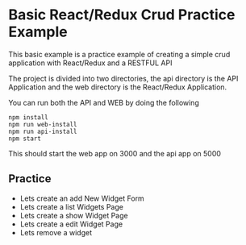 # Basic React/Redux Crud Practice Example

This basic example is a practice example of creating a simple crud application
with React/Redux and a RESTFUL API

The project is divided into two directories, the api directory is the API Application and
the web directory is the React/Redux Application.

You can run both the API and WEB by doing the following

```
npm install
npm run web-install
npm run api-install
npm start
```

This should start the web app on 3000 and the api app on 5000

## Practice

* Lets create an add New Widget Form
* Lets create a list Widgets Page
* Lets create a show Widget Page
* Lets create a edit Widget Page
* Lets remove a widget
